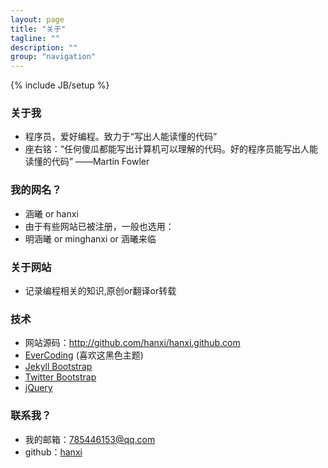 ```yaml
---
layout: page
title: "关于"
tagline: ""
description: ""
group: "navigation"
---
```

{% include JB/setup %}

### 关于我
* 程序员，爱好编程。致力于“写出人能读懂的代码”
* 座右铭：“任何傻瓜都能写出计算机可以理解的代码。好的程序员能写出人能读懂的代码” ——Martin Fowler


### 我的网名？
* 涵曦 or hanxi
* 由于有些网站已被注册，一般也选用：
* 明涵曦 or minghanxi or 涵曦来临


### 关于网站
* 记录编程相关的知识,原创or翻译or转载


### 技术
* 网站源码：<http://github.com/hanxi/hanxi.github.com>
* [EverCoding][] (喜欢这黑色主题)
* [Jekyll Bootstrap][]
* [Twitter Bootstrap][]
* [jQuery][]

### 联系我？
* 我的邮箱：785446153@qq.com
* github：[hanxi][github]

[github]: http://github.com/hanxi
[EverCoding]: http://blog.evercoding.net/
[Jekyll Bootstrap]: http://jekyllbootstrap.com "The Definitive Jekyll Blogging Framework"
[Twitter Bootstrap]: http://twitter.github.com/bootstrap/
[jQuery]: http://jquery.com
